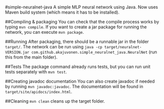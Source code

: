 #simple-neuralnet-java
A simple MLP neural network using Java. Now uses Maven build system (which means it has to be installed).

##Compiling & packaging
You can check that the compile process works by typing `mvn compile`.
If you want to create a jar package for running the network, you can execute `mvn package`.

##Running
After packaging, there should be a runnable jar in the folder `target/`.
The network can be run using `java -cp target/neuralnet-VERSION.jar com.github.akajuvonen.simple_neuralnet_java.NeuralNet`
 (run this from the main folder).

##Tests
The package command already runs tests, but you can run unit tests separately with `mvn test`.

##Creating javadoc documentation
You can also create javadoc if needed by running `mvn javadoc:javadoc`. The documentation will be found in `target/site/apidocs/index.html`.

##Cleaning
`mvn clean` cleans up the target folder.
